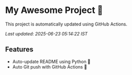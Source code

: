 # My Awesome Project 🚀

This project is automatically updated using GitHub Actions.

_Last updated: 2025-06-23 05:14:22 IST_

## Features
- Auto-update README using Python 🐍
- Auto Git push with GitHub Actions 🤖
